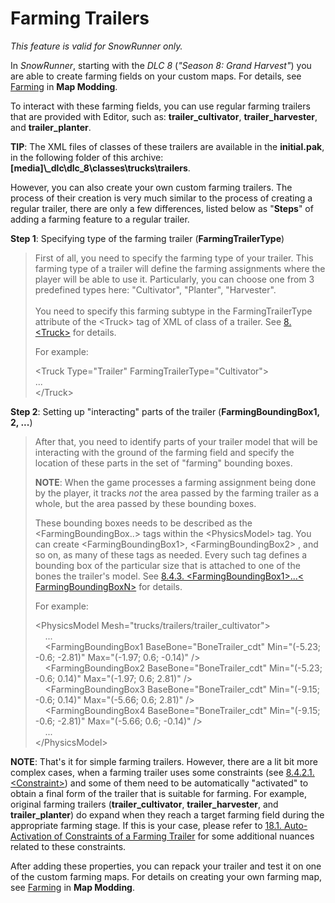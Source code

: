 # Farming Trailers

*This feature is valid for SnowRunner only.*

In *SnowRunner*, starting with the *DLC 8* (*"Season 8: Grand Harvest"*) you are able to create farming fields on your custom maps. For details, see [Farming][farming] in **Map Modding**.

To interact with these farming fields, you can use regular farming trailers that are provided with Editor, such as: **trailer_cultivator**, **trailer_harvester**, and **trailer_planter**.

**TIP**: The XML files of classes of these trailers are available in the **initial.pak**, in the following folder of this archive: **\[media\]\\\_dlc\\dlc_8\\classes\\trucks\\trailers**.

However, you can also create your own custom farming trailers. The process of their creation is very much similar to the process of creating a regular trailer, there are only a few differences, listed below as "**Steps**" of adding a farming feature to a regular trailer.

**Step 1**: Specifying type of the farming trailer (**FarmingTrailerType**)

> First of all, you need to specify the farming type of your trailer. This farming type of a trailer will define the farming assignments where the player will be able to use it. Particularly, you can choose one from 3 predefined types here: \"Cultivator\", \"Planter\", \"Harvester\".\
> \
> You need to specify this farming subtype in the FarmingTrailerType attribute of the \<Truck\> tag of XML of class of a trailer. See [8. \<Truck\>](#truck-1) for details.
>
> For example:
>
> \<Truck Type=\"Trailer\" FarmingTrailerType=\"Cultivator\"\>\
> \...\
> \</Truck\>

**Step 2**: Setting up \"interacting\" parts of the trailer (**FarmingBoundingBox1, 2, ...**)

> After that, you need to identify parts of your trailer model that will be interacting with the ground of the farming field and specify the location of these parts in the set of "farming" bounding boxes.
>
> **NOTE**: When the game processes a farming assignment being done by the player, it tracks *not* the area passed by the farming trailer as a whole, but the area passed by these bounding boxes.
>
> These bounding boxes needs to be described as the \<FarmingBoundingBox..\> tags within the \<PhysicsModel\> tag. You can create \<FarmingBoundingBox1\>, \<FarmingBoundingBox2\> , and so on, as many of these tags as needed. Every such tag defines a bounding box of the particular size that is attached to one of the bones the trailer's model. See [8.4.3. \<FarmingBoundingBox1\>...\< FarmingBoundingBoxN\>](#farmingboundingbox1-farmingboundingboxn) for details.
>
> For example:
>
> \<PhysicsModel Mesh=\"trucks/trailers/trailer_cultivator\"\>\
>     \...\
>     \<FarmingBoundingBox1 BaseBone=\"BoneTrailer_cdt\" Min=\"(-5.23; -0.6; -2.81)\" Max=\"(-1.97; 0.6; -0.14)\" /\>\
>     \<FarmingBoundingBox2 BaseBone=\"BoneTrailer_cdt\" Min=\"(-5.23; -0.6; 0.14)\" Max=\"(-1.97; 0.6; 2.81)\" /\>\
>     \<FarmingBoundingBox3 BaseBone=\"BoneTrailer_cdt\" Min=\"(-9.15; -0.6; 0.14)\" Max=\"(-5.66; 0.6; 2.81)\" /\>\
>     \<FarmingBoundingBox4 BaseBone=\"BoneTrailer_cdt\" Min=\"(-9.15; -0.6; -2.81)\" Max=\"(-5.66; 0.6; -0.14)\" /\>\
>     \...\
> \</PhysicsModel\>

**NOTE**: That\'s it for simple farming trailers. However, there are a lit bit more complex cases, when a farming trailer uses some constraints (see [8.4.2.1. \<Constraint\>](#constraint)) and some of them need to be automatically "activated" to obtain a final form of the trailer that is suitable for farming. For example, original farming trailers (**trailer_cultivator**, **trailer_harvester**, and **trailer_planter**) do expand when they reach a target farming field during the appropriate farming stage. If this is your case, please refer to [18.1. Auto-Activation of Constraints of a Farming Trailer](#auto-activation-of-constraints-of-a-farming-trailer) for some additional nuances related to these constraints.

After adding these properties, you can repack your trailer and test it on one of the custom farming maps. For details on creating your own farming map, see [Farming][farming] in **Map Modding**.


[farming]: ./../../../map_modding/creating_a_map/farming/farming_overview.md